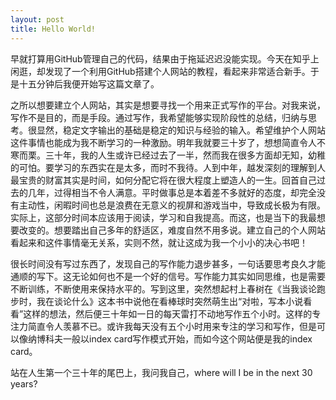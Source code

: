 ```yaml
---
layout: post
title: Hello World!
---
```


早就打算用GitHub管理自己的代码，结果由于拖延迟迟没能实现。今天在知乎上闲逛，却发现了一个利用GitHub搭建个人网站的教程，看起来非常适合新手。于是十五分钟后我便开始写这篇文章了。

之所以想要建立个人网站，其实是想要寻找一个用来正式写作的平台。对我来说，写作不是目的，而是手段。通过写作，我希望能够实现阶段性的总结，归纳与思考。很显然，稳定文字输出的基础是稳定的知识与经验的输入。希望维护个人网站这件事情也能成为我不断学习的一种激励。明年我就要三十岁了，想想简直令人不寒而栗。三十年，我的人生或许已经过去了一半，然而我在很多方面却无知，幼稚的可怕。要学习的东西实在是太多，而时不我待。人到中年，越发深刻的理解到人最宝贵的财富其实是时间，如何分配它将在很大程度上塑造人的一生。回首自己过去的几年，过得相当不令人满意。平时做事总是本着差不多就好的态度，却完全没有主动性，闲暇时间也总是浪费在无意义的视屏和游戏当中，导致成长极为有限。实际上，这部分时间本应该用于阅读，学习和自我提高。而这，也是当下的我最想要改变的。想要踏出自己多年的舒适区，难度自然不用多说。建立自己的个人网站看起来和这件事情毫无关系，实则不然，就让这成为我一个小小的决心书吧！

很长时间没有写过东西了，发现自己的写作能力退步甚多，一句话要思考良久才能通顺的写下。这无论如何也不是一个好的信号。写作能力其实如同思维，也是需要不断训练，不断使用来保持水平的。写到这里，突然想起村上春树在《当我谈论跑步时，我在谈论什么》这本书中说他在看棒球时突然萌生出“对啦，写本小说看看”这样的想法，然后便三十年如一日的每天雷打不动地写作五个小时。这样的专注力简直令人羡慕不已。或许我每天没有五个小时用来专注的学习和写作，但是可以像纳博科夫一般以index card写作模式开始，而如今这个网站便是我的index card。

站在人生第一个三十年的尾巴上，我问我自己，where will I be in the next 30 years?
